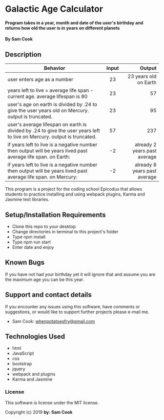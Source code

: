 # Galactic Age Calculator

#### Program takes in a year, month and date of the user's birthday and returns how old the user is in years on different planets
#### By Sam Cook

## Description

| Behavior | Input | Output |
| ------------- |:-------------:| -----:|
| user enters age as a number  | 23 | 23 years old on Earth |
| years left to live = average life span - current age. average lifespan is 80 | 23 | 57 |
| user's age on earth is divided by .24 to give the user years old on Mercury. output is truncated. | 23 | 95 |
| user's average lifespan on earth is divided by .24 to give the user years left to live on Mercury. output is truncated. | 57 | 237 |
| if years left to live is a negative number then output will be years lived past average life span. on Earth: | -2 | already 2 years past average |
| if years left to live is a negative number then output will be years lived past average life span. on Mercury: | -2 | already 8 years past average |


This program is a project for the coding school Epicodus that allows students to practice installing and using webpack plugins, Karma and Jasmine test libraries.

## Setup/Installation Requirements

* Clone this repo to your desktop
* Change directories in terminal to this project's folder
* Type npm install
* Type npm run start
* Enter date and enjoy


## Known Bugs

If you have not had your birthday yet it will ignore that and assume you are the maximum age you can be this year.

## Support and contact details

If you encounter any issues using this software, have comments or suggestions, or would like to support further projects please e-mail me.
* Sam Cook: whenpotatoesfry@gmail.com


## Technologies Used

* html
* JavaScript
* css
* bootstrap
* jquery
* webpack and plugins
* Karma and Jasmine

### License

This software is license under the MIT license.

Copyright (c) 2019 **by: Sam Cook**
